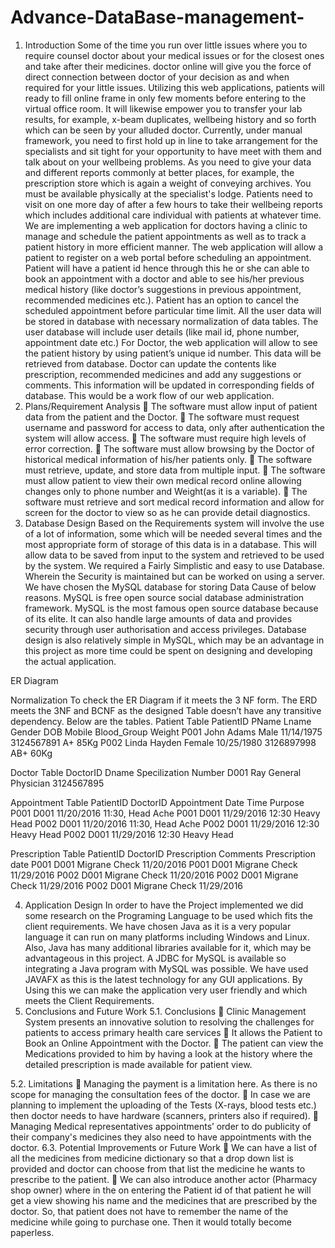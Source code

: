 # Advance-DataBase-management-

1. Introduction
Some of the time you run over little issues where you to require counsel doctor about your medical issues or for the closest ones and take after their medicines. doctor online will give you the force of direct connection between doctor of your decision as and when required for your little issues. Utilizing this web applications, patients will ready to fill online frame in only few moments before entering to the virtual office room. It will likewise empower you to transfer your lab results, for example, x-beam duplicates, wellbeing history and so forth which can be seen by your alluded doctor. Currently, under manual framework, you need to first hold up in line to take arrangement for the specialists and sit tight for your opportunity to have meet with them and talk about on your wellbeing problems. As you need to give your data and different reports commonly at better places, for example, the prescription store which is again a weight of conveying archives. You must be available physically at the specialist's lodge. Patients need to visit on one more day of after a few hours to take their wellbeing reports which includes additional care individual with patients at whatever time.
We are implementing a web application for doctors having a clinic to manage and schedule the patient appointments as well as to track a patient history in more efficient manner. The web application will allow a patient to register on a web portal before scheduling an appointment. Patient will have a patient id hence through this he or she can able to book an appointment with a doctor and able to see his/her previous medical history (like doctor’s suggestions in previous appointment, recommended medicines etc.). Patient has an option to cancel the scheduled appointment before particular time limit. All the user data will be stored in database with necessary normalization of data tables. The user database will include user details (like mail id, phone number, appointment date etc.)
For Doctor, the web application will allow to see the patient history by using patient’s unique id number. This data will be retrieved from database. Doctor can update the contents like prescription, recommended medicines and add any suggestions or comments. This information will be updated in corresponding fields of database. This would be a work flow of our web application.
 
2. Plans/Requirement Analysis
	The software must allow input of patient data from the patient and the Doctor.
	The software must request username and password for access to data, only after authentication the system will allow access.
	The software must require high levels of error correction.
	The software must allow browsing by the Doctor of historical medical information of his/her patients only.
	The software must retrieve, update, and store data from multiple input.
	The software must allow patient to view their own medical record online allowing changes only to phone number and Weight(as it is a variable).
	The software must retrieve and sort medical record information and allow for screen for the doctor to view so as he can provide detail diagnostics.
 
3. Database Design
Based on the Requirements system will involve the use of a lot of information, some which will be needed several times and the most appropriate form of storage of this data is in a database. This will allow data to be saved from input to the system and retrieved to be used by the system. We required a Fairly Simplistic and easy to use Database. Wherein the Security is maintained but can be worked on using a server.
We have chosen the MySQL database for storing Data Cause of below reasons. MySQL is free open source social database administration framework. MySQL is the most famous open source database because of its elite. It can also handle large amounts of data and provides security through user authorisation and access privileges. Database design is also relatively simple in MySQL, which may be an advantage in this project as more time could be spent on designing and developing the actual application. 

ER Diagram

 
Normalization
To check the ER Diagram if it meets the 3 NF form.
The ERD meets the 3NF and BCNF as the designed Table doesn’t have any transitive dependency. Below are the tables.
Patient Table
PatientID	PName	Lname	Gender	DOB	Mobile	Blood_Group	Weight
P001	John	Adams	Male	11/14/1975	3124567891	A+	85Kg
P002	Linda	Hayden	Female	10/25/1980	3126897998	AB+	60Kg

Doctor Table
DoctorID	Dname	Specilization	Number
D001	Ray	General Physician	3124567895

Appointment Table
PatientID	DoctorID	Appointment Date	Time	Purpose
P001	D001	11/20/2016	11:30,	Head Ache
P001	D001	11/29/2016	12:30	Heavy Head
P002	D001	11/20/2016	11:30,	Head Ache
P002	D001	11/29/2016	12:30	Heavy Head
P002	D001	11/29/2016	12:30	Heavy Head

Prescription Table
PatientID	DoctorID	Prescription	Comments	Prescription date
P001	D001	 	Migrane Check	11/20/2016
P001	D001	 	Migrane Check	11/29/2016
P002	D001	 	Migrane Check	11/20/2016
P002	D001	 	Migrane Check	11/29/2016
P002	D001	 	Migrane Check	11/29/2016


4. Application Design
In order to have the Project implemented we did some research on the Programing Language to be used which fits the client requirements. We have chosen Java as it is a very popular language it can run on many platforms including Windows and Linux. Also, Java has many additional libraries available for it, which may be advantageous in this project. A JDBC for MySQL is available so integrating a Java program with MySQL was possible. We have used JAVAFX as this is the latest technology for any GUI applications. By Using this we can make the application very user friendly and which meets the Client Requirements.
 
5. Conclusions and Future Work
5.1. Conclusions
	Clinic Management System presents an innovative solution to resolving the challenges for patients to access primary health care services
	It allows the Patient to Book an Online Appointment with the Doctor.
	The patient can view the Medications provided to him by having a look at the history where the detailed prescription is made available for patient view. 

5.2. Limitations
	Managing the payment is a limitation here. As there is no scope for managing the consultation fees of the doctor. 
	In case we are planning to implement the uploading of the Tests (X-rays, blood tests etc.) then doctor needs to have hardware (scanners, printers also if required). 
	Managing Medical representatives appointments’ order to do publicity of their company's medicines they also need to have appointments with the doctor.
6.3. Potential Improvements or Future Work
	We can have a list of all the medicines from medicine dictionary so that a drop down list is provided and doctor can choose from that list the medicine he wants to prescribe to the patient.
	We can also introduce another actor (Pharmacy shop owner) where in the on entering the Patient id of that patient he will get a  view showing his name and the medicines that are prescribed by the doctor. So, that patient does not have to remember the name of the medicine while going to purchase one. Then it would totally become paperless.
